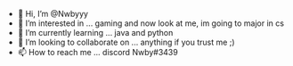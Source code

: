 - 👋 Hi, I’m @Nwbyyy
- 👀 I’m interested in ... gaming and now look at me, im going to major in cs
- 🌱 I’m currently learning ... java and python
- 💞️ I’m looking to collaborate on ... anything if you trust me ;) 
- 📫 How to reach me ... discord Nwby#3439

<!---
Nwbyyy/Nwbyyy is a ✨ special ✨ repository because its `README.md` (this file) appears on your GitHub profile.
You can click the Preview link to take a look at your changes.
--->
